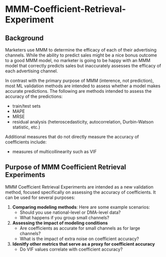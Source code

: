 # MMM-Coefficient-Retrieval-Experiment

## Background

Marketers use MMM to determine the efficacy of each of their advertising channels.  While the ability to predict sales might be a nice bonus outcome to a good MMM model, no marketer is going to be happy with an MMM model that correctly predicts sales but inaccurately assesses the efficacy of each advertising channel.

In contrast with the primary purpose of MMM (interence, not prediction), most ML validation methods are intended to assess whether a model makes accurate predictions.  The following are methods intended to assess the accuracy of the predictions:

- train/test sets
- MAPE
- MRSE
- residual analysis (heteroscedasticity, autocorrelation, Durbin-Watson statistic, etc.)

Additional measures that do not directly measure the accuracy of coefficients include:

- measures of multicollinearity such as VIF

## Purpose of MMM Coefficient Retrieval Experiments

MMM Coefficient Retrieval Experiments are intended as a new validation method, focused specifically on assessing the accuracy of coefficients.  It can be used for several purposes:
1. **Comparing modeling methods**:  Here are some example scenarios:
   - Should you use national-level or DMA-level data?
   - What happens if you group small channels?
2. **Assessing the impact of modeling conditions**
   - Are coefficients as accurate for small channels as for large channels?
   - What is the impact of extra noise on coefficient accuracy?
3. **Idenitfy other metrics that serve as a proxy for coefficient accuracy**
   - Do VIF values correlate with coefficient accuracy?
  
